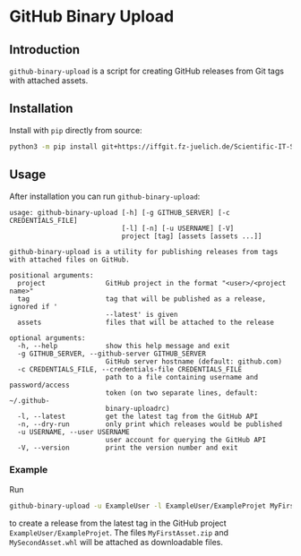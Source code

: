 # GitHub Binary Upload

## Introduction

`github-binary-upload` is a script for creating GitHub releases from Git tags with attached assets.

## Installation

Install with `pip` directly from source:

```bash
python3 -m pip install git+https://iffgit.fz-juelich.de/Scientific-IT-Systems/github-binary-upload.git
```

## Usage

After installation you can run `github-binary-upload`:

```
usage: github-binary-upload [-h] [-g GITHUB_SERVER] [-c CREDENTIALS_FILE]
                            [-l] [-n] [-u USERNAME] [-V]
                            project [tag] [assets [assets ...]]

github-binary-upload is a utility for publishing releases from tags with attached files on GitHub.

positional arguments:
  project               GitHub project in the format "<user>/<project name>"
  tag                   tag that will be published as a release, ignored if '
                        --latest' is given
  assets                files that will be attached to the release

optional arguments:
  -h, --help            show this help message and exit
  -g GITHUB_SERVER, --github-server GITHUB_SERVER
                        GitHub server hostname (default: github.com)
  -c CREDENTIALS_FILE, --credentials-file CREDENTIALS_FILE
                        path to a file containing username and password/access
                        token (on two separate lines, default: ~/.github-
                        binary-uploadrc)
  -l, --latest          get the latest tag from the GitHub API
  -n, --dry-run         only print which releases would be published
  -u USERNAME, --user USERNAME
                        user account for querying the GitHub API
  -V, --version         print the version number and exit
```

### Example

Run

```bash
github-binary-upload -u ExampleUser -l ExampleUser/ExampleProjet MyFirstAsset.zip MySecondAsset.whl
```

to create a release from the latest tag in the GitHub project `ExampleUser/ExampleProjet`. The files `MyFirstAsset.zip`
and `MySecondAsset.whl` will be attached as downloadable files.
